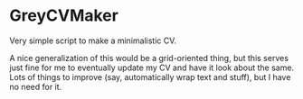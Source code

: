 # GreyCVMaker
Very simple script to make a minimalistic CV.

A nice generalization of this would be a grid-oriented thing, but this serves just fine for me to eventually update my CV and have it look about the same. Lots of things to improve (say, automatically wrap text and stuff), but I have no need for it.
